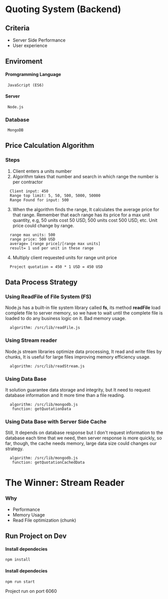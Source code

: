 # Quoting System (Backend)

## Criteria
- Server Side Performance
- User experience

## Enviroment

  #### Promgramming Language
     JavaScript (ES6)

  #### Server
     Node.js 

  ### Database
     MongoDB

## Price Calculation Algorithm
### Steps
 1. Client enters a units number
 2. Algorithm takes that number and search in which range the number is per contractor
  ```
    Client input: 450 
    Range top limit: 5, 50, 500, 5000, 50000
    Range Found for input: 500
  ```
 3. When the algorithm finds the range, It calculates the average price for that range. Remember that each range has its price for a max unit quantity, e.g, 50 units cost 50 USD, 500 units cost 500 USD, etc. Unit price could change by range.
  ```
    range max units: 500
    range price: 500 USD
    average= [range price]/[range max units]
    result= 1 usd per unit in these range
  ```
  4. Multiply client requested units for range unit price
  ```
    Project quotation = 450 * 1 USD = 450 USD
  ```
  
## Data Process Strategy

### Using ReadFile of File System (FS)
Node.js has a built-in file system library called **fs**, its method **readFile** load complete file to server memory, so we have to wait until the complete file is loaded to do any business logic on it. Bad memory usage.
```
  algorithm: /src/lib/readFile.js
```
### Using Stream reader
Node.js stream libraries optimize data processing, It read and write files by chunks, It is useful for large files improving memory efficiency usage.
```
  algorithm: /src/lib/readStream.js
```
### Using Data Base
It solution guarantee data storage and integrity, but It need to request database information and It more time than a file reading.  
```
  algorithm: /src/lib/mongodb.js
   function: getQuotationData
```

### Using Data Base with Server Side Cache
Still, It depends on database response but I don't request information to the database each time that we need, then server response is more quickly, so far, though, the cache needs memory, large data size could changes our strategy.
```
  algorithm: /src/lib/mongodb.js
   function: getQuotationCachedData 
```

# The Winner: Stream Reader
### Why
  - Performance
  - Memory Usage
  - Read File optimization (chunk) 

## Run Project on Dev
#### Install dependecies
```
npm install
```

#### Install dependecies
```
npm run start
```
Project run on port 6060


